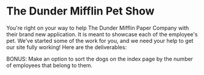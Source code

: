 # The Dunder Mifflin Pet Show


You're right on your way to help The Dunder Mifflin Paper Company with their brand new application. It is meant to showcase each of the employee's pet. We’ve started some of the work for you, and we need your help to get our site fully working! Here are the deliverables:

<!-- - Build out the associations for the models we've created. If you look into the `seeds.rb` file, you'll notice that we've put in the desired models and expected associations to make our app work. **However**, you need to change the schema in order for you to be able to run `rake db:seed`. Every employee can only be connected to a single dog, and a pet can have many owners. -->

<!-- - For our index page for Dogs, a user should be able to click on a specific dog and take them to the corresponding show page. -->

<!-- - The Dog show page should have their name, breed, age and the list of Dunder Mifflin Employees they are connected to -->

<!-- - For our index page for Employees, a user should be able to click on a specific Employee and take them to their corresponding show page. -->

<!-- - The Employee show page should list all of their attributes (and as a bonus, try to get their picture to show up!) -->

<!-- #Validation -- No one at Dunder Mifflin can have the same alias and/or job title (Dwight made up that rule!) -->

BONUS: Make an option to sort the dogs on the index page by the number of employees that belong to them.
